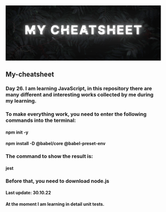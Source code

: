 ![Png](https://github.com/Shadowa123Baran/My-cheatsheet/blob/main/static(2).png?raw=true)

## My-cheatsheet
### Day 26. I am learning JavaScript, in this repository there are many different and interesting works collected by me during my learning.

### To make everything work, you need to enter the following commands into the terminal:
#### npm init -y
#### npm install -D @babel/core @babel-preset-env
### The command to show the result is:
#### jest
### Before that, you need to download node.js

#### Last update: 30.10.22

#### At the moment I am learning in detail unit tests.
